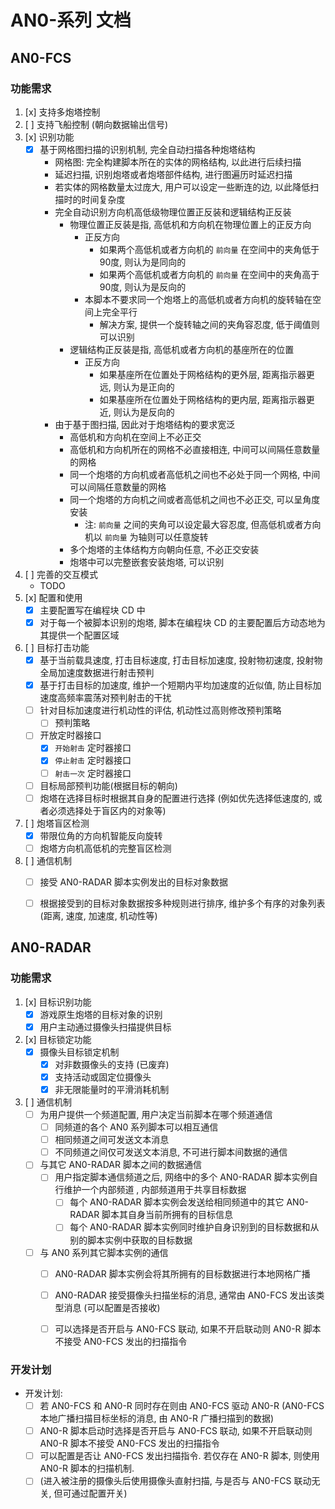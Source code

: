 # AN0-系列 文档

## AN0-FCS

### 功能需求

1. [x] 支持多炮塔控制
2. [ ] 支持飞船控制 (朝向数据输出信号)
3. [x] 识别功能
      - [x] 基于网格图扫描的识别机制, 完全自动扫描各种炮塔结构
        - 网格图: 完全构建脚本所在的实体的网格结构, 以此进行后续扫描
        - 延迟扫描, 识别炮塔或者炮塔部件结构, 进行图遍历时延迟扫描
        - 若实体的网格数量太过庞大, 用户可以设定一些断连的边, 以此降低扫描时的时间复杂度
        - 完全自动识别方向机高低级物理位置正反装和逻辑结构正反装
          - 物理位置正反装是指, 高低机和方向机在物理位置上的正反方向
            - 正反方向
              - 如果两个高低机或者方向机的 `前向量` 在空间中的夹角低于90度, 则认为是同向的
              - 如果两个高低机或者方向机的 `前向量` 在空间中的夹角高于90度, 则认为是反向的
            - 本脚本不要求同一个炮塔上的高低机或者方向机的旋转轴在空间上完全平行
              - 解决方案, 提供一个旋转轴之间的夹角容忍度, 低于阈值则可以识别
          - 逻辑结构正反装是指, 高低机或者方向机的基座所在的位置
            - 正反方向
              - 如果基座所在位置处于网格结构的更外层, 距离指示器更远, 则认为是正向的
              - 如果基座所在位置处于网格结构的更内层, 距离指示器更近, 则认为是反向的
        - 由于基于图扫描, 因此对于炮塔结构的要求宽泛
          - 高低机和方向机在空间上不必正交
          - 高低机和方向机所在的网格不必直接相连, 中间可以间隔任意数量的网格
          - 同一个炮塔的方向机或者高低机之间也不必处于同一个网格, 中间可以间隔任意数量的网格
          - 同一个炮塔的方向机之间或者高低机之间也不必正交, 可以呈角度安装
            - 注: `前向量` 之间的夹角可以设定最大容忍度, 但高低机或者方向机以 `前向量` 为轴则可以任意旋转
          - 多个炮塔的主体结构方向朝向任意, 不必正交安装
          - 炮塔中可以完整嵌套安装炮塔, 可以识别
4. [ ] 完善的交互模式
      - TODO
5. [x] 配置和使用
      - [x] 主要配置写在编程块 CD 中
      - [x] 对于每一个被脚本识别的炮塔, 脚本在编程块 CD 的主要配置后方动态地为其提供一个配置区域
6. [ ] 目标打击功能
      - [x] 基于当前载具速度, 打击目标速度, 打击目标加速度, 投射物初速度, 投射物全局加速度数据进行射击预判
      - [x] 基于打击目标的加速度, 维护一个短期内平均加速度的近似值, 防止目标加速度高频率震荡对预判射击的干扰
      - [ ] 针对目标加速度进行机动性的评估, 机动性过高则修改预判策略
        - [ ] 预判策略
      - [ ] 开放定时器接口
        - [x] `开始射击` 定时器接口
        - [x] `停止射击` 定时器接口
        - [ ] `射击一次` 定时器接口
      - [ ] 目标局部预判功能(根据目标的朝向)
      - [ ] 炮塔在选择目标时根据其自身的配置进行选择 (例如优先选择低速度的, 或者必须选择处于盲区内的对象等)
7. [ ] 炮塔盲区检测
      - [x] 带限位角的方向机智能反向旋转
      - [ ] 炮塔方向机高低机的完整盲区检测
8. [ ] 通信机制
      - [ ] 接受 AN0-RADAR 脚本实例发出的目标对象数据
      - [ ] 根据接受到的目标对象数据按多种规则进行排序, 维护多个有序的对象列表 (距离, 速度, 加速度, 机动性等)


## AN0-RADAR

### 功能需求

1. [x] 目标识别功能
      - [x] 游戏原生炮塔的目标对象的识别
      - [x] 用户主动通过摄像头扫描提供目标
2. [x] 目标锁定功能
      - [x] 摄像头目标锁定机制
        - [x] 对非数摄像头的支持 (已废弃)
        - [x] 支持活动或固定位摄像头
        - [x] 非无限能量时的平滑消耗机制
3. [ ] 通信机制
      - [ ] 为用户提供一个频道配置, 用户决定当前脚本在哪个频道通信
        - [ ] 同频道的各个 AN0 系列脚本可以相互通信
        - [ ] 相同频道之间可发送文本消息
        - [ ] 不同频道之间仅可发送文本消息, 不可进行脚本间数据的通信
      - [ ] 与其它 AN0-RADAR 脚本之间的数据通信
        - [ ] 用户指定脚本通信频道之后, 网络中的多个 AN0-RADAR 脚本实例自行维护一个内部频道 , 内部频道用于共享目标数据
          - [ ] 每个 AN0-RADAR 脚本实例会发送给相同频道中的其它 AN0-RADAR 脚本其自身当前所拥有的目标信息
          - [ ] 每个 AN0-RADAR 脚本实例同时维护自身识别到的目标数据和从别的脚本实例中获取的目标数据
      - [ ] 与 AN0 系列其它脚本实例的通信
        - [ ] AN0-RADAR 脚本实例会将其所拥有的目标数据进行本地网格广播
        - [ ] AN0-RADAR 接受摄像头扫描坐标的消息, 通常由 AN0-FCS 发出该类型消息 (可以配置是否接收)
        - [ ] 可以选择是否开启与 AN0-FCS 联动, 如果不开启联动则 AN0-R 脚本不接受 AN0-FCS 发出的扫描指令



### 开发计划

- 开发计划:
  - [ ] 若 AN0-FCS 和 AN0-R 同时存在则由 AN0-FCS 驱动 AN0-R (AN0-FCS 本地广播扫描目标坐标的消息, 由 AN0-R 广播扫描到的数据)
  - [ ] AN0-R 脚本启动时选择是否开启与 AN0-FCS 联动, 如果不开启联动则 AN0-R 脚本不接受 AN0-FCS 发出的扫描指令
  - [ ] 可以配置是否让 AN0-FCS 发出扫描指令. 若仅存在 AN0-R 脚本, 则使用 AN0-R 脚本的扫描机制. 
  - [ ] (进入被注册的摄像头后使用摄像头直射扫描, 与是否与 AN0-FCS 联动无关, 但可通过配置开关)
